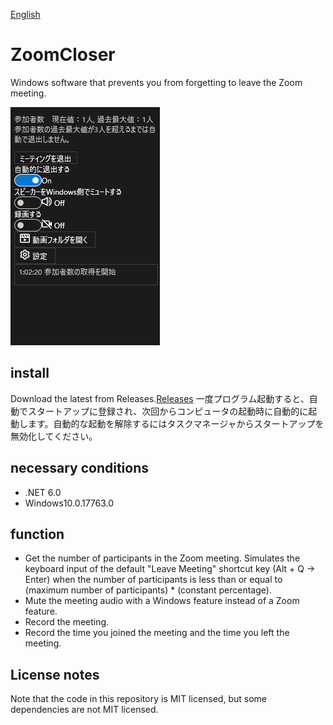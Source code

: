 [English](https://github.com/34j/ZoomCloser/blob/master/README.en.md)

# ZoomCloser

Windows software that prevents you from forgetting to leave the Zoom meeting.

![Sample](https://github.com/34j/ZoomCloser/blob/master/Example.png)

## install

Download the latest from Releases.[Releases](https://github.com/34j/ZoomCloser/releases)
一度プログラム起動すると、自動でスタートアップに登録され、次回からコンピュータの起動時に自動的に起動します。自動的な起動を解除するにはタスクマネージャからスタートアップを無効化してください。

## necessary conditions

-   .NET 6.0
-   Windows10.0.17763.0

## function

-   Get the number of participants in the Zoom meeting. Simulates the keyboard input of the default "Leave Meeting" shortcut key (Alt + Q → Enter) when the number of participants is less than or equal to (maximum number of participants) \* (constant percentage).
-   Mute the meeting audio with a Windows feature instead of a Zoom feature.
-   Record the meeting.
-   Record the time you joined the meeting and the time you left the meeting.

## License notes

Note that the code in this repository is MIT licensed, but some dependencies are not MIT licensed.
